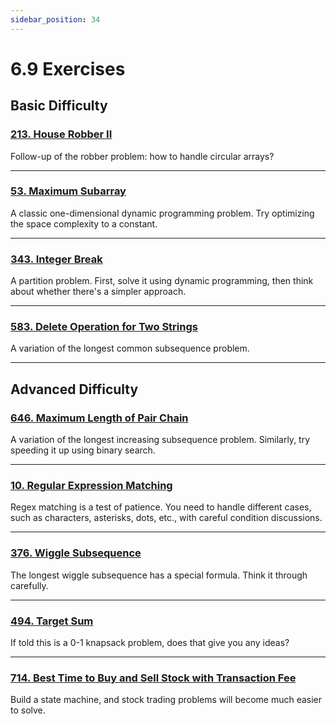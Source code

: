 ```yaml
---
sidebar_position: 34
---
```


# 6.9 Exercises

## Basic Difficulty

### [213. House Robber II](https://leetcode.com/problems/house-robber-ii/)

Follow-up of the robber problem: how to handle circular arrays?

---

### [53. Maximum Subarray](https://leetcode.com/problems/maximum-subarray/)

A classic one-dimensional dynamic programming problem. Try optimizing the space complexity to a constant.

---

### [343. Integer Break](https://leetcode.com/problems/integer-break/)

A partition problem. First, solve it using dynamic programming, then think about whether there's a simpler approach.

---

### [583. Delete Operation for Two Strings](https://leetcode.com/problems/delete-operation-for-two-strings/)

A variation of the longest common subsequence problem.

---

## Advanced Difficulty

### [646. Maximum Length of Pair Chain](https://leetcode.com/problems/maximum-length-of-pair-chain/)

A variation of the longest increasing subsequence problem. Similarly, try speeding it up using binary search.

---

### [10. Regular Expression Matching](https://leetcode.com/problems/regular-expression-matching/)

Regex matching is a test of patience. You need to handle different cases, such as characters, asterisks, dots, etc., with careful condition discussions.

---

### [376. Wiggle Subsequence](https://leetcode.com/problems/wiggle-subsequence/)

The longest wiggle subsequence has a special formula. Think it through carefully.

---

### [494. Target Sum](https://leetcode.com/problems/target-sum/)

If told this is a 0-1 knapsack problem, does that give you any ideas?

---

### [714. Best Time to Buy and Sell Stock with Transaction Fee](https://leetcode.com/problems/best-time-to-buy-and-sell-stock-with-transaction-fee/)

Build a state machine, and stock trading problems will become much easier to solve.
